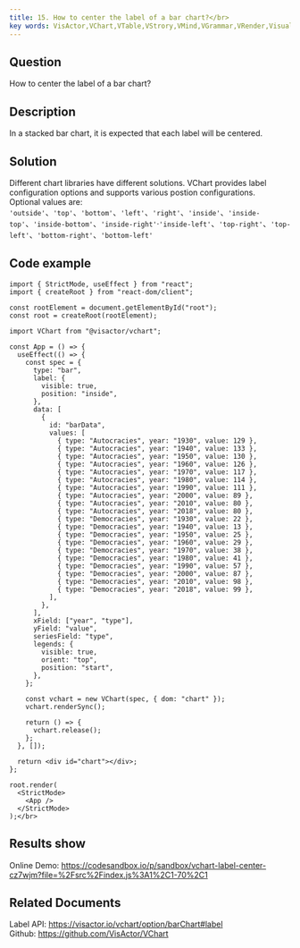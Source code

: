 ```yaml
---
title: 15. How to center the label of a bar chart?</br>
key words: VisActor,VChart,VTable,VStrory,VMind,VGrammar,VRender,Visualization,Chart,Data,Table,Graph,Gis,LLM
---
```

## Question 

How to center the label of a bar chart?</br>
## Description

In a stacked bar chart, it is expected that each label will be centered.</br>
## Solution

Different chart libraries have different solutions. VChart provides label configuration options and supports various postion configurations.</br>
Optional  values are: `'outside'`、`'top'`、`'bottom'`、`'left'`、`'right'`、`'inside'`、`'inside-top'`、`'inside-bottom'`、`'inside-right'`·`'inside-left'`、`'top-right'`、`'top-left'`、`'bottom-right'`、`'bottom-left'`</br>
## Code example

```
import { StrictMode, useEffect } from "react";
import { createRoot } from "react-dom/client";

const rootElement = document.getElementById("root");
const root = createRoot(rootElement);

import VChart from "@visactor/vchart";

const App = () => {
  useEffect(() => {
    const spec = {
      type: "bar",
      label: {
        visible: true,
        position: "inside",
      },
      data: [
        {
          id: "barData",
          values: [
            { type: "Autocracies", year: "1930", value: 129 },
            { type: "Autocracies", year: "1940", value: 133 },
            { type: "Autocracies", year: "1950", value: 130 },
            { type: "Autocracies", year: "1960", value: 126 },
            { type: "Autocracies", year: "1970", value: 117 },
            { type: "Autocracies", year: "1980", value: 114 },
            { type: "Autocracies", year: "1990", value: 111 },
            { type: "Autocracies", year: "2000", value: 89 },
            { type: "Autocracies", year: "2010", value: 80 },
            { type: "Autocracies", year: "2018", value: 80 },
            { type: "Democracies", year: "1930", value: 22 },
            { type: "Democracies", year: "1940", value: 13 },
            { type: "Democracies", year: "1950", value: 25 },
            { type: "Democracies", year: "1960", value: 29 },
            { type: "Democracies", year: "1970", value: 38 },
            { type: "Democracies", year: "1980", value: 41 },
            { type: "Democracies", year: "1990", value: 57 },
            { type: "Democracies", year: "2000", value: 87 },
            { type: "Democracies", year: "2010", value: 98 },
            { type: "Democracies", year: "2018", value: 99 },
          ],
        },
      ],
      xField: ["year", "type"],
      yField: "value",
      seriesField: "type",
      legends: {
        visible: true,
        orient: "top",
        position: "start",
      },
    };

    const vchart = new VChart(spec, { dom: "chart" });
    vchart.renderSync();

    return () => {
      vchart.release();
    };
  }, []);

  return <div id="chart"></div>;
};

root.render(
  <StrictMode>
    <App />
  </StrictMode>
);</br>
```
## Results show

Online Demo: https://codesandbox.io/p/sandbox/vchart-label-center-cz7wjm?file=%2Fsrc%2Findex.js%3A1%2C1-70%2C1</br>
## Related Documents

Label API: https://visactor.io/vchart/option/barChart#label</br>
Github: https://github.com/VisActor/VChart</br>
